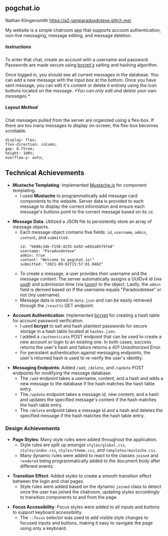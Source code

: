## pogchat.io
Nathan Klingensmith https://a2-iamparadoxdotexe.glitch.me/

My website is a simple chatroom app that supports account authentication, non-live messaging, message editing, and message deletion.

##### *Instructions* 
To enter that chat, create an account with a username and password. Passwords are made secure using [bycrpt's](https://www.npmjs.com/package/bcrypt) salting and hashing algorithm.

Once logged in, you should see all current messages in the database. You can add a new message with the input box at the bottom. Once you have sent message, you can edit it's content or delete it entirely using the icon buttons located on the message. *\*You can only edit and delete your own messages.*\*

##### *Layout Method*
Chat messages pulled from the server are organized using a flex-box. If there are too many messages to display on-screen, the flex-box becomes scrollable.
```
display: flex;
flex-direction: column;
gap: 0.75rem;
height: 100%;
overflow-y: auto;
```

## Technical Achievements
* **Mustache Templating**:  Implemented [Mustache.js](https://www.npmjs.com/package/mustache) for component templating. 
    - I used **Mustache** to programmatically add message card components to the website. Server data is provided to each message to display the correct information and ensure each message's buttons point to the correct message based on its `id`.
- **Message Data**:  Utilized a JSON file to persistently store an array of message objects.
    - Each message object contains five fields: `id`, `username`, `admin`, `content`, and `submitted`.
        ```
        id: "b608c34b-f150-4235-bd92-e092a05f9fe8"
        username: "Paradoxdotexe"
        admin: true
        content: "Welcome to pogchat.io!"
        submitted: "2021-09-02T15:57:01.040Z"
      ```
    - To create a message, a user provides their username and the message content. The server automatically assigns a UUIDv4 id (via [uuid](https://www.npmjs.com/package/uuid)) and submission time (via [luxon](https://www.npmjs.com/package/luxon)) to the object. Lastly, the `admin` field is derived based on if the username equals "Paradoxdotexe" or not (my username).
    - Message data is stored in `data.json` and can be easily retrieved through the `/results` GET endpoint.
* **Account Authentication**: Implemented [bcrypt](https://www.npmjs.com/package/bcrypt) for creating a hash table for account password verification.
    - I used **bcrypt** to salt and hash plaintext passwords for secure storage in a hash table located at `hashes.json`.
    - I added a `/authenticate` POST endpoint that can be used to create a new account or login to an existing one. In both cases, success returns the user's hash and failure returns a *401 Unauthorized Error*.
    - For persistent authentication against messaging endpoints, the user's returned hash is used to re-verify the user's identity.
- **Messaging Endpoints**: Added `/add`, `/delete`, and `/update` POST endpoints for modifying the message database.
    - The `/add` endpoint takes a username, content, and a hash and adds a new message to the database if the hash matches the hash table entry.
    - The `/update` endpoint takes a message id, new content, and a hash and updates the specified message's content if the hash matches the hash table entry.
    - The `/delete` endpoint takes a message id and a hash and deletes the specified message if the hash matches the hash table entry.

### Design Achievements
* **Page Styles**: Many style rules were added throughout the application.
    - Style rules are split up amongst `styles/global.css`, `styles/index.css`, `styles/theme.css`, and `templates/mustache.css`.
    - Many dynamic rules were added to react to the classes `joined` and `rendered` being programmatically added to the document body after different events.
- **Transition Effect**: Added styles to create a smooth transition effect between the login and chat pages.
    - Style rules were added based on the dynamic `joined` class to detect once the user has joined the chatroom, updating styles accordingly to transition components to and from the page.
* **Focus Accessibility**: Focus styles were added to all inputs and buttons to support keyboard accessibility.
    - The `::focus` selector was used to add visible style changes to focused inputs and buttons, making it easy to navigate the page using only a keyboard.
